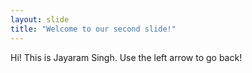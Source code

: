 ```yaml
---
layout: slide
title: "Welcome to our second slide!"
---
```

Hi! This is Jayaram Singh.
Use the left arrow to go back!
